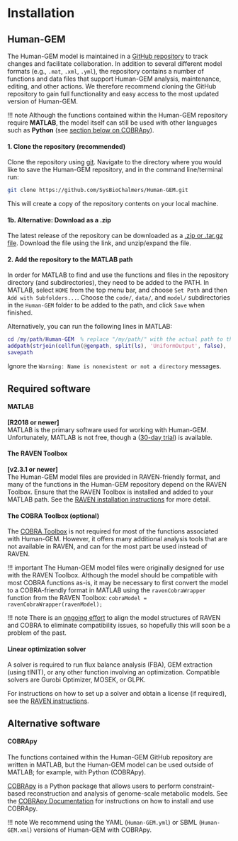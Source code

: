 # Installation

## Human-GEM

The Human-GEM model is maintained in a [GitHub repository](https://github.com/SysBioChalmers/Human-GEM) to track changes and facilitate collaboration. In addition to several different model formats (e.g., `.mat`, `.xml`, `.yml`), the repository contains a number of functions and data files that support Human-GEM analysis, maintenance, editing, and other actions. We therefore recommend cloning the GitHub repository to gain full functionality and easy access to the most updated version of Human-GEM.

!!! note
    Although the functions contained within the Human-GEM repository require **MATLAB**, the model itself can still be used with other languages such as **Python** (see [section below on COBRApy](#cobrapy)).

#### 1. Clone the repository (recommended)
Clone the repository using [git](https://git-scm.com/). Navigate to the directory where you would like to save the Human-GEM repository, and in the command line/terminal run:

```bash
git clone https://github.com/SysBioChalmers/Human-GEM.git
```

This will create a copy of the repository contents on your local machine.

#### 1b. Alternative: Download as a .zip
The latest release of the repository can be downloaded as a [.zip or .tar.gz file](https://github.com/SysBioChalmers/Human-GEM/releases/latest). Download the file using the link, and unzip/expand the file.

#### 2. Add the repository to the MATLAB path
In order for MATLAB to find and use the functions and files in the repository directory (and subdirectories), they need to be added to the PATH. In MATLAB, select `HOME` from the top menu bar, and choose `Set Path` and then `Add with Subfolders...`. Choose the `code/`, `data/`, and `model/` subdirectories in the `Human-GEM` folder to be added to the path, and click `Save` when finished.

Alternatively, you can run the following lines in MATLAB:
```matlab
cd /my/path/Human-GEM  % replace "/my/path/" with the actual path to the Human-GEM folder
addpath(strjoin(cellfun(@genpath, split(ls), 'UniformOutput', false), ''));
savepath
```
Ignore the `Warning: Name is nonexistent or not a directory` messages.


## Required software

#### MATLAB
**[R2018 or newer]**  
MATLAB is the primary software used for working with Human-GEM. Unfortunately, MATLAB is not free, though a ([30-day trial](https://www.mathworks.com/campaigns/products/trials.highResolutionDisplay.html)) is available.

#### The RAVEN Toolbox
**[v2.3.1 or newer]**  
The Human-GEM model files are provided in RAVEN-friendly format, and many of the functions in the Human-GEM repository depend on the RAVEN Toolbox. Ensure that the RAVEN Toolbox is installed and added to your MATLAB path. See the [RAVEN installation instructions](https://github.com/SysBioChalmers/RAVEN/wiki/Installation#installation) for more detail.

#### The COBRA Toolbox (optional)
The [COBRA Toolbox](https://opencobra.github.io/cobratoolbox/stable/) is not required for most of the functions associated with Human-GEM. However, it offers many additional analysis tools that are not available in RAVEN, and can for the most part be used instead of RAVEN.

!!! important
	The Human-GEM model files were originally designed for use with the RAVEN Toolbox. Although the model should be compatible with most COBRA functions as-is, it may be necessary to first convert the model to a COBRA-friendly format in MATLAB using the `ravenCobraWrapper` function from the RAVEN Toolbox:
	`cobraModel = ravenCobraWrapper(ravenModel);`

!!! note
	There is an [ongoing effort](https://github.com/SysBioChalmers/RAVEN/issues/184) to align the model structures of RAVEN and COBRA to eliminate compatibility issues, so hopefully this will soon be a problem of the past.


#### Linear optimization solver
A solver is required to run flux balance analysis (FBA), GEM extraction (using tINIT), or any other function involving an optimization. Compatible solvers are Gurobi Optimizer, MOSEK, or GLPK.

For instructions on how to set up a solver and obtain a license (if required), see the [RAVEN instructions](https://github.com/SysBioChalmers/RAVEN/wiki/Installation#dependencies).


## Alternative software

#### COBRApy
The functions contained within the Human-GEM GitHub repository are written in MATLAB, but the Human-GEM model can be used outside of MATLAB; for example, with Python (COBRApy).

[COBRApy](https://opencobra.github.io/cobrapy/) is a Python package that allows users to perform constraint-based reconstruction and analysis of genome-scale metabolic models. See the [COBRApy Documentation](https://cobrapy.readthedocs.io/en/stable/) for instructions on how to install and use COBRApy.

!!! note
    We recommend using the YAML (`Human-GEM.yml`) or SBML (`Human-GEM.xml`) versions of Human-GEM with COBRApy.





